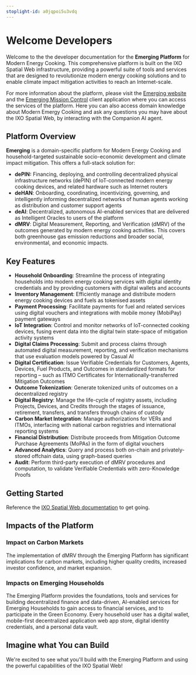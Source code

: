 ```yaml
---
stoplight-id: a0jqpoi5u3vdq
---
```


# Welcome Developers

Welcome to the the developer documentation for the **Emerging Platform** for Modern Energy Cooking. This comprehensive platform is built on the IXO Spatial Web infrastructure, providing a powerful suite of tools and services that are designed to revolutionize modern energy cooking solutions and to enable climate impact mitigation activities to reach an Internet-scale.

For more information about the platform, please visit the [Emerging website](https://emerging.eco) and the [Emerging Mission Control](https://app.emerging.eco) client application where you can access the services of the platform. Here you can also access domain knowledge about Modern Emergy Cooking and ask any questions you may have about the IXO Spatial Web, by interacting with the Companion AI agent.

## Platform Overview

**Emerging** is a domain-specific platform for Modern Energy Cooking and household-targeted sustainable socio-economic development and climate impact mitigation. 
This offers a full-stack solution for:
- **dePIN:** Financing, deploying, and controlling decentralized physical infrastructure networks (dePIN) of IoT-connected modern energy cooking devices, and related hardware such as Internet routers
- **deHAN**: Onboarding, coordinating, incentivizing, governing, and intelligently informing decentralized networks of human agents working as distribution and customer support agents
- **deAI**: Decentralized, autonomous AI-enabled services that are delivered as Intelligent Oracles to users of the platform
- **dMRV**: Digital Measurement, Reporting, and Verification (dMRV) of the outcomes generated by modern energy cooking activities. This covers both greenhouse gas emission reductions and broader social, environmental, and economic impacts.

## Key Features

- **Household Onboarding**: Streamline the process of integrating households into modern energy cooking services with digital identity credentials and by providing customers with digital wallets and accounts
- **Inventory Management**: Efficiently manage and distribute modern energy cooking devices and fuels as tokenised assets
- **Payment Processing**: Facilitate payments for fuel and related services using digital vouchers and integrations with mobile money (MobiPay) payment gateways
- **IoT Integration**: Control and monitor networks of IoT-connected cooking devices, fusing event data into the digital twin state-space of mitigation activity systems
- **Digital Claims Processing**: Submit and process claims through automated digital measurement, reporting, and verification mechanisms that use evaluation models powered by Casual AI
- **Digital Certification**: Issue Verifiable Credentials for Customers, Agents, Devices, Fuel Products, and Outcomes in standardized formats for reporting – such as ITMO Certificates for Internationally-transferred Mitigation Outcomes
- **Outcome Tokenization**: Generate tokenized units of outcomes on a decentralized registry
- **Digital Registry**: Manage the life-cycle of registry assets, including Projects, Devices, and Credits through the stages of issuance, retirement, transfers, and transfers through chains of custody
- **Carbon Market Integration**: Manage authorizations for VERs and ITMOs, interfacing with national carbon registries and international reporting systems
- **Financial Distribution**: Distribute proceeds from Mitigation Outcome Purchase Agreements (MoPAs) in the form of digital vouchers
- **Advanced Analytics**: Query and process both on-chain and privately-stored offchain data, using graph-based queries
- **Audit**: Perform third-party execution of dMRV procedures and computation, to validate Verifiable Credentials with zero-Knowledge Proofs

## Getting Started

Reference the [IXO Spatial Web documentation](../../Introduction.md) to get going.

## Impacts of the Platform

### Impact on Carbon Markets

The implementation of dMRV through the Emerging Platform has significant implications for carbon markets, including higher quality credits, increased investor confidence, and market expansion.

### Impacts on Emerging Households

The Emerging Platform provides the foundations, tools and services for building decentralized finance and data-driven, AI-enabled services for Emerging Households to gain access to financial services, and to participate in the Green Economy. Every household user has a digital wallet, mobile-first decentralized application web app store, digital identity credentials, and a personal data vault.

## Imagine what You can Build

We're excited to see what you'll build with the Emerging Platform and using the powerful capabilities of the IXO Spatial Web!
